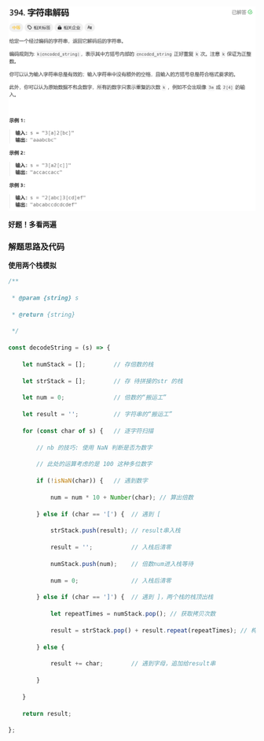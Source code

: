 
![Pasted image 20241222202526](https://raw.githubusercontent.com/SimonWuZY/MarkdownPics/main/imgs/Pasted%20image%2020241222202526.png)

**好题！多看两遍**
### 解题思路及代码

**使用两个栈模拟**

```js
/**

 * @param {string} s

 * @return {string}

 */

const decodeString = (s) => {

    let numStack = [];        // 存倍数的栈

    let strStack = [];        // 存 待拼接的str 的栈

    let num = 0;              // 倍数的“搬运工”

    let result = '';          // 字符串的“搬运工”

    for (const char of s) {   // 逐字符扫描

        // nb 的技巧: 使用 NaN 判断是否为数字

        // 此处的运算考虑的是 100 这种多位数字

        if (!isNaN(char)) {   // 遇到数字

            num = num * 10 + Number(char); // 算出倍数

        } else if (char == '[') {  // 遇到 [

            strStack.push(result); // result串入栈

            result = '';           // 入栈后清零

            numStack.push(num);    // 倍数num进入栈等待

            num = 0;               // 入栈后清零

        } else if (char == ']') {  // 遇到 ]，两个栈的栈顶出栈

            let repeatTimes = numStack.pop(); // 获取拷贝次数

            result = strStack.pop() + result.repeat(repeatTimes); // 构建子串

        } else {                  

            result += char;        // 遇到字母，追加给result串

        }

    }

    return result;

};
```